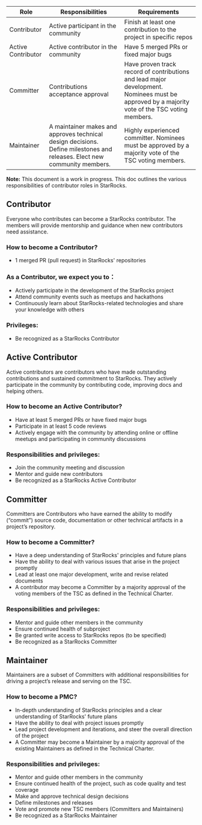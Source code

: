 ﻿
| Role | Responsibilities | Requirements |
| -----| ---------------- | ------------ | 
| Contributor | Active participant in the community | Finish at least one contribution to the project in specific repos |
| Active Contributor | Active contributor in the community | Have 5 merged PRs or fixed major bugs| 
| Committer | Contributions acceptance approval| Have proven track record of contributions and lead major development. Nominees must be approved by a majority vote of the TSC voting members.| 
| Maintainer | A maintainer makes and approves technical design decisions. Define milestones and releases. Elect new community members.| Highly experienced committer. Nominees must be approved by a majority vote of the TSC voting members.| 

**Note:** This document is a work in progress.
This doc outlines the various responsibilities of contributor roles in StarRocks.

## Contributor
Everyone who contributes can become a StarRocks contributor. The members will provide mentorship and guidance when new contributors need assistance.

### How to become a Contributor?
-   1 merged PR (pull request) in StarRocks' repositories

### As a Contributor, we expect you to：
-   Actively participate in the development of the StarRocks project
-   Attend community events such as meetups and hackathons
-   Continuously learn about StarRocks-related technologies and share your knowledge with others

### Privileges:
-   Be recognized as a StarRocks Contributor


## Active Contributor
Active contributors are contributors who have made outstanding contributions and sustained commitment to StarRocks. They actively participate in the community by contributing code, improving docs and helping others.

### How to become an Active Contributor?

-   Have at least 5 merged PRs or have fixed major bugs
-   Participate in at least 5 code reviews
-   Actively engage with the community by attending online or offline meetups and participating in community discussions

### Responsibilities and privileges:

-   Join the community meeting and discussion
-   Mentor and guide new contributors
-   Be recognized as a StarRocks Active Contributor


## Committer

Committers are Contributors who have earned the ability to modify (“commit”) source code, documentation or other technical artifacts in a project’s repository. 

### How to become a Committer?

-   Have a deep understanding of StarRocks' principles and future plans
-   Have the ability to deal with various issues that arise in the project promptly
-   Lead at least one major development, write and revise related documents
-   A contributor may become a Committer by a majority approval of the voting members of the TSC as defined in the Technical Charter.

### Responsibilities and privileges:

-   Mentor and guide other members in the community
-   Ensure continued health of subproject
-   Be granted write access to StarRocks repos (to be specified)
-   Be recognized as a StarRocks Committer


## Maintainer

Maintainers are a subset of Committers with additional responsibilities for driving a project’s release and serving on the TSC. 

### How to become a PMC?

-   In-depth understanding of StarRocks principles and a clear understanding of StarRocks' future plans
-   Have the ability to deal with project issues promptly
-   Lead project development and iterations, and steer the overall direction of the project
-   A Committer may become a Maintainer by a majority approval of the existing Maintainers as defined in the Technical Charter.


### Responsibilities and privileges:

-   Mentor and guide other members in the community
-   Ensure continued health of the project, such as code quality and test coverage
-   Make and approve technical design decisions
-   Define milestones and releases
-   Vote and promote new TSC members (Committers and Maintainers)
-   Be recognized as a StarRocks Maintainer

